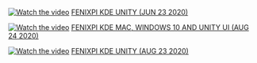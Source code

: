 

[![Watch the video](https://img.youtube.com/vi/pYOun_Zna7c/maxresdefault.jpg)](https://youtu.be/pYOun_Zna7c)
<a href="https://www.youtube.com/watch?v=pYOun_Zna7c">FENIXPI KDE UNITY (JUN 23 2020)</a><br>

[![Watch the video](https://img.youtube.com/vi/IAFghWV7OOE/maxresdefault.jpg)](https://youtu.be/IAFghWV7OOE)
<a href="https://www.youtube.com/watch?v=IAFghWV7OOE">FENIXPI KDE MAC, WINDOWS 10 AND UNITY UI (AUG 24 2020)</a><br>

[![Watch the video](https://img.youtube.com/vi/psQUqIOxwRo/maxresdefault.jpg)](https://youtu.be/psQUqIOxwRo)
<a href="https://www.youtube.com/watch?v=psQUqIOxwRo">FENIXPI KDE UNITY (AUG 23 2020)</a><br>




